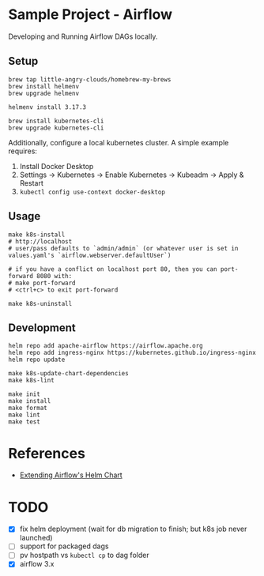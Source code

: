# Sample Project - Airflow

Developing and Running Airflow DAGs locally.


## Setup
```shell
brew tap little-angry-clouds/homebrew-my-brews
brew install helmenv
brew upgrade helmenv

helmenv install 3.17.3

brew install kubernetes-cli
brew upgrade kubernetes-cli
```

Additionally, configure a local kubernetes cluster. A simple example requires:
1. Install Docker Desktop
2. Settings -> Kubernetes -> Enable Kubernetes -> Kubeadm -> Apply & Restart
3. `kubectl config use-context docker-desktop`


## Usage

```shell
make k8s-install
# http://localhost
# user/pass defaults to `admin/admin` (or whatever user is set in values.yaml's `airflow.webserver.defaultUser`)

# if you have a conflict on localhost port 80, then you can port-forward 8080 with:
# make port-forward
# <ctrl+c> to exit port-forward

make k8s-uninstall
```


## Development

```shell
helm repo add apache-airflow https://airflow.apache.org
helm repo add ingress-nginx https://kubernetes.github.io/ingress-nginx
helm repo update

make k8s-update-chart-dependencies
make k8s-lint

make init
make install
make format
make lint
make test
```


# References
* [Extending Airflow's Helm Chart](https://airflow.apache.org/docs/helm-chart/stable/extending-the-chart.html)


# TODO
* [x] fix helm deployment (wait for db migration to finish; but k8s job never launched)
* [ ] support for packaged dags
* [ ] pv hostpath vs `kubectl cp` to dag folder
* [x] airflow 3.x

